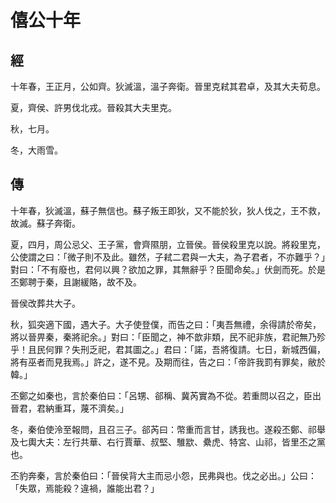 # 僖公十年
## 經

十年春，王正月，公如齊。狄滅溫，溫子奔衛。晉里克弒其君卓，及其大夫荀息。

夏，齊侯、許男伐北戎。晉殺其大夫里克。

秋，七月。

冬，大雨雪。

## 傳

十年春，狄滅溫，蘇子無信也。蘇子叛王即狄，又不能於狄，狄人伐之，王不救，故滅。蘇子奔衛。

夏，四月，周公忌父、王子黨，會齊隰朋，立晉侯。晉侯殺里克以說。將殺里克，公使謂之曰：「微子則不及此。雖然，子弒二君與一大夫，為子君者，不亦難乎？」對曰：「不有廢也，君何以興？欲加之罪，其無辭乎？臣聞命矣。」伏劍而死。於是丕鄭聘于秦，且謝緩賂，故不及。

晉侯改葬共大子。

秋，狐突適下國，遇大子。大子使登僕，而告之曰：「夷吾無禮，余得請於帝矣，將以晉畀秦，秦將祀余。」對曰：「臣聞之，神不歆非類，民不祀非族，君祀無乃殄乎！且民何罪？失刑乏祀，君其圖之。」君曰：「諾，吾將復請。七日，新城西偏，將有巫者而見我焉。」許之，遂不見。及期而往，告之曰：「帝許我罰有罪矣，敝於韓。」

丕鄭之如秦也，言於秦伯曰：「呂甥、郤稱、冀芮實為不從。若重問以召之，臣出晉君，君納重耳，蔑不濟矣。」

冬，秦伯使泠至報問，且召三子。郤芮曰：幣重而言甘，誘我也。遂殺丕鄭、祁舉及七輿大夫：左行共華、右行賈華、叔堅、騅歂、纍虎、特宮、山祁，皆里丕之黨也。

丕豹奔秦，言於秦伯曰：「晉侯背大主而忌小怨，民弗與也。伐之必出。」公曰：「失眾，焉能殺？違禍，誰能出君？」

